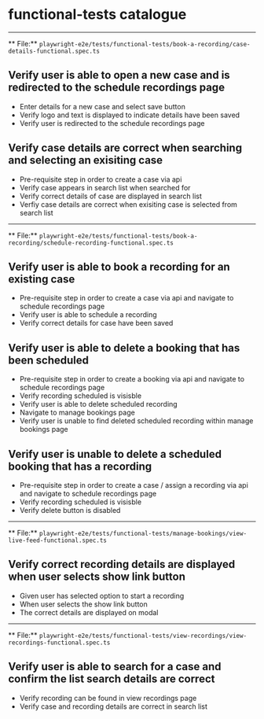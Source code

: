 # functional-tests catalogue

----------------------------------------------------------------------------------------------------
** File:** `playwright-e2e/tests/functional-tests/book-a-recording/case-details-functional.spec.ts`

## Verify user is able to open a new case and is redirected to the schedule recordings page
- Enter details for a new case and select save button
- Verify logo and text is displayed to indicate details have been saved
- Verify user is redirected to the schedule recordings page

## Verify case details are correct when searching and selecting an exisiting case
- Pre-requisite step in order to create a case via api
- Verify case appears in search list when searched for
- Verify correct details of case are displayed in search list
- Verfiy case details are correct when exisiting case is selected from search list


----------------------------------------------------------------------------------------------------
** File:** `playwright-e2e/tests/functional-tests/book-a-recording/schedule-recording-functional.spec.ts`

## Verify user is able to book a recording for an existing case
- Pre-requisite step in order to create a case via api and navigate to schedule recordings page
- Verify user is able to schedule a recording
- Verify correct details for case have been saved

## Verify user is able to delete a booking that has been scheduled
- Pre-requisite step in order to create a booking via api and navigate to schedule recordings page
- Verify recording scheduled is visisble
- Verify user is able to delete scheduled recording
- Navigate to manage bookings page
- Verify user is unable to find deleted scheduled recording within manage bookings page

## Verify user is unable to delete a scheduled booking that has a recording
- Pre-requisite step in order to create a case / assign a recording via api and navigate to schedule recordings page
- Verify recording scheduled is visisble
- Verify delete button is disabled


----------------------------------------------------------------------------------------------------
** File:** `playwright-e2e/tests/functional-tests/manage-bookings/view-live-feed-functional.spec.ts`

## Verify correct recording details are displayed when user selects show link button
- Given user has selected option to start a recording
- When user selects the show link button
- The correct details are displayed on modal


----------------------------------------------------------------------------------------------------
** File:** `playwright-e2e/tests/functional-tests/view-recordings/view-recordings-functional.spec.ts`

## Verify user is able to search for a case and confirm the list search details are correct
- Verify recording can be found in view recordings page
- Verify case and recording details are correct in search list
